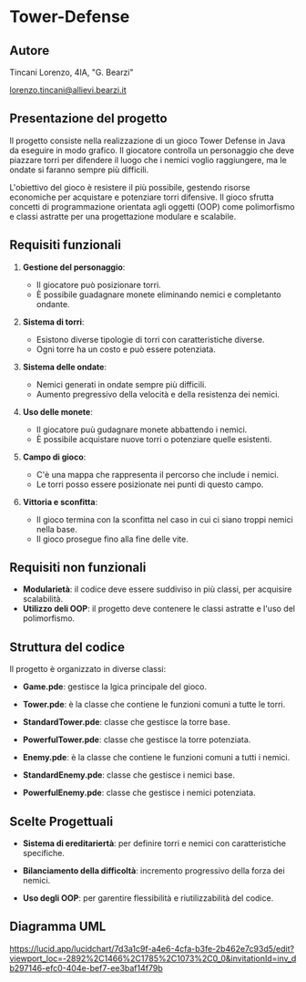# Tower-Defense
## Autore
Tincani Lorenzo, 4IA, "G. Bearzi"

lorenzo.tincani@allievi.bearzi.it

## Presentazione del progetto
Il progetto consiste nella realizzazione di un gioco Tower Defense in Java da eseguire in modo grafico. Il giocatore controlla un personaggio che deve piazzare torri per difendere il luogo che i nemici voglio raggiungere, ma le ondate si faranno sempre più difficili.

L'obiettivo del gioco è resistere il più possibile, gestendo risorse economiche per acquistare e potenziare torri difensive. Il gioco sfrutta concetti di programmazione orientata agli oggetti (OOP) come polimorfismo e classi astratte per una progettazione modulare e scalabile.

## Requisiti funzionali
1. **Gestione del personaggio**:
    - Il giocatore può posizionare torri.
    - È possibile guadagnare monete eliminando nemici e completanto ondante.

2. **Sistema di torri**:
    - Esistono diverse tipologie di torri con caratteristiche diverse.
    - Ogni torre ha un costo e può essere potenziata.

3. **Sistema delle ondate**:
    - Nemici generati in ondate sempre più difficili.
    - Aumento pregressivo della velocità e della resistenza dei nemici.

4. **Uso delle monete**:
    - Il giocatore puù gudagnare monete abbattendo i nemici.
    - È possibile acquistare nuove torri o potenziare quelle esistenti.

5. **Campo di gioco**:
    - C'è una mappa che rappresenta il percorso che include i nemici.
    - Le torri posso essere posizionate nei punti di questo campo.

6. **Vittoria e sconfitta**:
    - Il gioco termina con la sconfitta nel caso in cui ci siano troppi nemici nella base.
    - Il gioco prosegue fino alla fine delle vite.

## Requisiti non funzionali
- **Modularietà**: il codice deve essere suddiviso in più classi, per acquisire scalabilità.
- **Utilizzo deli OOP**: il progetto deve contenere le classi astratte e l'uso del polimorfismo.

## Struttura del codice
Il progetto è organizzato in diverse classi:
- **Game.pde**: gestisce la lgica principale del gioco.

- **Tower.pde**: è la classe che contiene le funzioni comuni a tutte le torri.

- **StandardTower.pde**: classe che gestisce la torre base.

- **PowerfulTower.pde**: classe che gestisce la torre potenziata.

- **Enemy.pde**: è la classe che contiene le funzioni comuni a tutti i nemici.

- **StandardEnemy.pde**: classe che gestisce i nemici base.

- **PowerfulEnemy.pde**: classe che gestisce i nemici potenziata.

## Scelte Progettuali
- **Sistema di ereditariertà**: per definire torri e nemici con caratteristiche specifiche.

- **Bilanciamento della difficoltà**: incremento progressivo della forza dei nemici.

- **Uso degli OOP**: per garentire flessibilità e riutilizzabilità del codice.

## Diagramma UML
https://lucid.app/lucidchart/7d3a1c9f-a4e6-4cfa-b3fe-2b462e7c93d5/edit?viewport_loc=-2892%2C1466%2C1785%2C1073%2C0_0&invitationId=inv_db297146-efc0-404e-bef7-ee3baf14f79b
